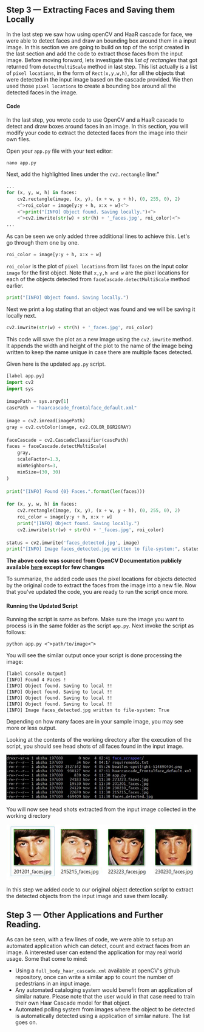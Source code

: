 ## Step 3 — Extracting Faces and Saving them Locally

In the last step we saw how using openCV and HaaR cascade for face, we were able to detect faces and draw an bounding box around them in a input image. In this section we are going to build on top of the script created in the last section and add the code to extract those faces from the input image.
Before moving forward, lets investigate this _list of rectangles_ that got returned from  `detectMultiScale` method in last step. This list actually is a list of `pixel locations`, in the form of `Rect(x,y,w,h)`, for all the objects that were detected in the input image based on the cascade provided. We then used those `pixel locations` to create a bounding box around all the detected faces in the image.
<!-- TODO: I think that this explanation would work really well when explaining the code in the previous step to the reader. Can you move the `Rect(x,y,w,h)` explanation where it is first introduced? 
AS : Imho, this explanation works well here as it would provide context to the user which might be useful in following section. Your thoughts ?
-->

#### Code

In the last step, you wrote code to use OpenCV and a HaaR cascade to detect and draw boxes around faces in an image. In this section, you will modify your code to extract the detected faces from the image into their own files. 

Open your `app.py` file with your text editor:

```command
nano app.py
```

Next, add the highlighted lines under the `cv2.rectangle` line:" 

<!-- TODO: The above introduction to this step has some great details, and I think that you can make them shine through by doing some recasting to remove duplicate information. What do you think about using something like this?

"In the last step, you wrote code to use OpenCV and a HaaR cascade to detect and draw boxes around faces in an image. In this section, you will modify your code to extract the detected faces from the image into their own files. 

Open your `app.py` file with your text editor:

```command
nano app.py
```

Next, add the highlighted lines under the `cv2.rectangle` line:" 

AS : Done. Thanks for the recast. I used it as it is.

-->

```python
...
for (x, y, w, h) in faces:
    cv2.rectangle(image, (x, y), (x + w, y + h), (0, 255, 0), 2)
    <^>roi_color = image[y:y + h, x:x + w]<^> 
    <^>print("[INFO] Object found. Saving locally.")<^> 
    <^>cv2.imwrite(str(w) + str(h) + '_faces.jpg', roi_color)<^> 
...
```
<!-- TODO: Can you use variable highlighting to show the reader what will be add? Additionally, I'd like you to update the printed text to resolve some grammar and punctuation issues. Once updated here, please make sure to update the rest of the tutorial to use it. Can you update the printed text to something like this?

"[INFO] Object found. Saving locally.""

AS : Done

-->

As can be seen we only added three additional lines to achieve this. Let's go through them one by one.
<!-- TODO: Can you recast this to align more closely to our tone by removing the usage of "That's it."? Also, it looks like the reader should have added three lines of code. If that's correct, can you please update the section to reflect that? This will include adding an additional explanation for the `print` line.
AS : Done
-->

```python
roi_color = image[y:y + h, x:x + w]
```

`roi_color` is the plot of `pixel locations` from list `faces` on the input color `image` for the first object. Note that `x,y,h and w` are the pixel locations for each of the objects detected from `faceCascade.detectMultiScale` method earlier.
<!-- TODO: Can you explain to the reader what the `[y:y + h, x:x + w]` bit does? 
AS : Done
-->

```python
print("[INFO] Object found. Saving locally.")
```

Next we print a log stating that an object was found and we will be saving it locally next.

```python
cv2.imwrite(str(w) + str(h) + '_faces.jpg', roi_color)
```

This code will save the plot as a new image using the `cv2.imwrite` method. It appends the width and height of the plot to the name of the image being written to keep the name unique in case there are multiple faces detected.

Given here is the updated `app.py` script.
<!-- TODO: Can you recast this to remove the H4? Once you implement my previous feedback about having the reader open the editor earlier on, I'd also like you to remove the mention of opening the text editor here. 
AS : Done
-->

```python
[label app.py]
import cv2
import sys

imagePath = sys.argv[1]
cascPath = "haarcascade_frontalface_default.xml"

image = cv2.imread(imagePath)
gray = cv2.cvtColor(image, cv2.COLOR_BGR2GRAY)

faceCascade = cv2.CascadeClassifier(cascPath)
faces = faceCascade.detectMultiScale(
    gray,
    scaleFactor=1.3,
    minNeighbors=3,
    minSize=(30, 30)
)

print("[INFO] Found {0} Faces.".format(len(faces)))

for (x, y, w, h) in faces:
    cv2.rectangle(image, (x, y), (x + w, y + h), (0, 255, 0), 2)
    roi_color = image[y:y + h, x:x + w]
    print("[INFO] Object found. Saving locally.")
    cv2.imwrite(str(w) + str(h) + '_faces.jpg', roi_color)

status = cv2.imwrite('faces_detected.jpg', image)
print("[INFO] Image faces_detected.jpg written to file-system:", status)
```
<!-- TODO: Can you please remove the comments from the code blocks? Please also be sure to tell the reader to save and close their text editor. -->

**The above code was sourced from OpenCV Documentation publicly available [here](https://docs.opencv.org/3.4/db/d28/tutorial_cascade_classifier.html) except for few changes**

To summarize, the added code uses the pixel locations for objects detected by the original code to extract the faces from the image into a new file. Now that you've updated the code, you are ready to run the script once more.
<!-- TODO: Can you recast this to remove the use of "simple"? That language can be demotivating to readers who did not find the code simple. Here's an example of how you could recast this:

To summarize, the added code uses the pixel locations for objects detected by the original code to extract the faces from the image into a new file. Now that you've updated the code, you are ready to run the script once more.

AS : Done

-->

#### Running the Updated Script

Running the script is same as before. Make sure the image you want to process is in the same folder as the script `app.py`. Next invoke the script as follows:

```command
python app.py <^>path/to/image<^>
```
<!-- TODO: As a reminder, please be sure to use variable formatting on the image path. 
AS : Done
-->

You will see the similar output once your script is done processing the image:
<!-- TODO: Can you recast this to give the sentence a more confident tone? "You will see the similar output once your script is done processing the image:" 
AS : Done
-->

```command
[label Console Output]
[INFO] Found 4 Faces !
[INFO] Object found. Saving to local !!
[INFO] Object found. Saving to local !!
[INFO] Object found. Saving to local !!
[INFO] Object found. Saving to local !!
[INFO] Image faces_detected.jpg written to file-system: True
```
<!-- TODO: Can you update this code block to only include output from the console? 
AS : Done
-->

Depending on how many faces are in your sample image, you may see more or less output.
<!-- TODO: I think that you could shorten this sentence with some light recasting. "Depending on how many faces are in your sample image, you may see more or less output."
AS : Done
-->

Looking at the contents of the working directory after the execution of the script, you should see head shots of all faces found in the input image.

![Directory Listing ](dir_listing.JPG)
<!-- TODO: As a reminder, please host any images in the tutorial on Imgur. 
AS : Done
-->
You will now see head shots extracted from the input image collected in the working directory 

![Head shots](head_shots.JPG)

In this step we added code to our original object detection script to extract the detected objects from the input image and save them locally. 
<!-- TODO: Can you add a summary for the reader accomplished in this step? 
AS : Done
-->

## Step 3 — Other Applications and Further Reading.
<!-- TODO: Since there are no specific steps here, it would be best to tie this information in the conclusion. -->
As can be seen, with a few lines of code, we were able to setup an automated application which can detect, count and extract faces from an image. A interested user can extend the application for may real world usage. Some that come to mind:

* Using a `full_body_haar_cascade.xml` available at openCV's github repository, once can write a similar app to count the number of pedestrians in an input image. 
* Any automated cataloging system would benefit from an application of similar nature. Please note that the user would in that case need to train their own Haar Cascade model for that object.
* Automated polling system from images where the object to be detected is automatically detected using a application of similar nature. The list goes on.

